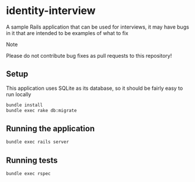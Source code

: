 # identity-interview

A sample Rails application that can be used for interviews, it
may have bugs in it that are intended to be examples of what to fix

> [!NOTE]
> Please do not contribute bug fixes as pull requests to this repository!

## Setup

This application uses SQLite as its database, so it should be fairly easy to run locally

```bash
bundle install
bundle exec rake db:migrate
```

## Running the application

```bash
bundle exec rails server
```

## Running tests

```
bundle exec rspec
```

